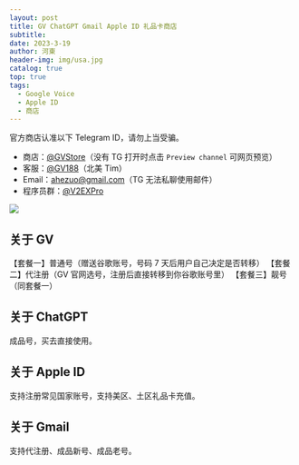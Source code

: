 ```yaml
---
layout: post
title: GV ChatGPT Gmail Apple ID 礼品卡商店
subtitle: 
date: 2023-3-19
author: 河東
header-img: img/usa.jpg
catalog: true
top: true
tags:
  - Google Voice
  - Apple ID
  - 商店
---
```


官方商店认准以下 Telegram ID，请勿上当受骗。

- 商店：[@GVStore](https://t.me/gvstore)（没有 TG 打开时点击 `Preview channel` 可网页预览）
- 客服：[@GV188](https://t.me/GV188)（北美 Tim）
- Email：<ahezuo@gmail.com>（TG 无法私聊使用邮件）
- 程序员群：[@V2EXPro](https://t.me/V2EXPro)

![](https://i.imgur.com/Klt6o98.png)

## 关于 GV

【套餐一】普通号（赠送谷歌账号，号码 7 天后用户自己决定是否转移）
【套餐二】代注册（GV 官网选号，注册后直接转移到你谷歌账号里）
【套餐三】靓号（同套餐一）

## 关于 ChatGPT

成品号，买去直接使用。

## 关于 Apple ID

支持注册常见国家账号，支持美区、土区礼品卡充值。

## 关于 Gmail

支持代注册、成品新号、成品老号。